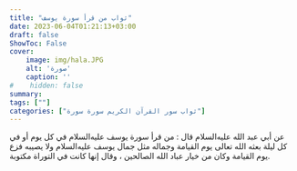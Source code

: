 ```yaml
---
title: "ثواب من قرأ سورة يوسف"
date: 2023-06-04T01:21:13+03:00
draft: false
ShowToc: False
cover:
    image: img/hala.JPG
    alt: 'صورة'
    caption: ''
#    hidden: false
summary: 
tags: [""]
categories: ["ثواب سور القرآن الكريم سورة سورة"]
---
```

عن أبي عبد الله عليه‌السلام
قال : من قرأ سورة يوسف عليه‌السلام في كل يوم أو في كل ليلة بعثه الله تعالى
يوم القيامة وجماله مثل جمال يوسف عليه‌السلام ولا يصيبه فزع يوم القيامة
وكان من خيار عباد الله الصالحين ، وقال إنها كانت في التوراة مكتوبة.

